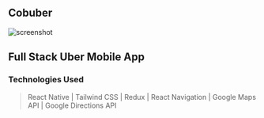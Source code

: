 ## Cobuber

![screenshot](https://i.imgur.com/n8k002j.png)

## Full Stack Uber Mobile App
### Technologies Used
> React Native | Tailwind CSS | Redux | React Navigation | Google Maps API | Google Directions API